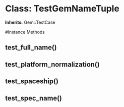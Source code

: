 # Class: TestGemNameTuple
**Inherits:** Gem::TestCase
    




#Instance Methods
## test_full_name() [](#method-i-test_full_name)

## test_platform_normalization() [](#method-i-test_platform_normalization)

## test_spaceship() [](#method-i-test_spaceship)

## test_spec_name() [](#method-i-test_spec_name)

